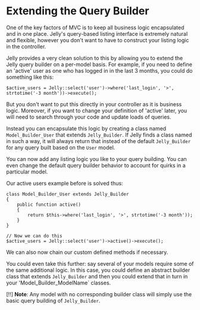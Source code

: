 # Extending the Query Builder

One of the key factors of MVC is to keep all business logic encapsulated and
in one place. Jelly's query-based listing interface is extremely natural and
flexible, however you don't want to have to construct your listing logic in the
controller.

Jelly provides a very clean solution to this by allowing you to extend the
Jelly query builder on a per-model basis. For example, if you need to define
an 'active' user as one who has logged in in the last 3 months, you could do
something like this:

	$active_users = Jelly::select('user')->where('last_login', '>', strtotime('-3 month'))->execute();

But you don't want to put this directly in your controller as it is business
logic. Moreover, if you want to change your definition of 'active' later, you
will need to search through your code and update loads of queries.

Instead you can encapsulate this logic by creating a class named
`Model_Builder_User` that extends `Jelly_Builder`. If Jelly finds a class
named in such a way, it will always return that instead of the default
`Jelly_Builder` for any query built based on the `User` model.

You can now add any listing logic you like to your query building. You can
even change the default query builder behavior to account for quirks in a
particular model.

Our active users example before is solved thus:

	class Model_Builder_User extends Jelly_Builder
	{
		public function active()
		{
			return $this->where('last_login', '>', strtotime('-3 month'));
		}
	}

	// Now we can do this
	$active_users = Jelly::select('user')->active()->execute();

We can also now chain our custom defined methods if necessary.

You could even take this further: say several of your models require some of
the same additional logic. In this case, you could define an abstract builder
class that extends `Jelly_Builder` and then you could extend that in turn in
your 'Model_Builder_ModelName` classes.

[!!] **Note**: Any model with no corresponding builder class will simply use the basic query building of `Jelly_Builder`.